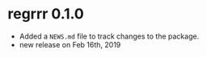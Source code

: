 # regrrr 0.1.0

* Added a `NEWS.md` file to track changes to the package.
* new release on Feb 16th, 2019



